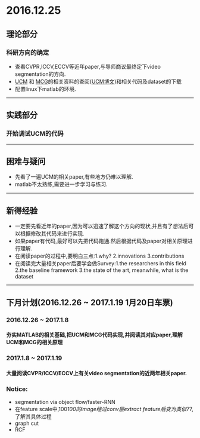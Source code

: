 # 2016.12.25

## 理论部分

###  科研方向的确定

- 查看CVPR,ICCV,ECCV等近年paper,与导师商议最终定下video segmentation的方向.
- [UCM](https://www2.eecs.berkeley.edu/Research/Projects/CS/vision/grouping/resources.html) 和 [MCG](https://www2.eecs.berkeley.edu/Research/Projects/CS/vision/grouping/mcg/)的相关资料的查阅([UCM博文](http://blog.csdn.net/alex_luodazhi/article/details/47337327))和相关代码及dataset的下载
- 配置linux下matlab的环境.

___
## 实践部分

### 开始调试UCM的代码
___
## 困难与疑问

- 先看了一遍UCM的相关paper,有些地方仍难以理解.
- matlab不太熟练,需要进一步学习与练习.

___
## 新得经验
- 一定要先看近年的paper,因为可以迅速了解这个方向的现状,并且有了想法后可以根据修改其代码来进行实现.
- 如果paper有代码,最好可以先把代码跑通.然后根据代码及paper对相关原理进行理解.
- 在阅读paper的过程中,要明白三点:1.why? 2.innovations 3.contributions
- 在阅读完大量相关paper后要学会做Survey:1.the researchers in this field 2.the baseline framework 3.the state of the art, meanwhile, what is the dataset

___
## 下月计划(2016.12.26 ~ 2017.1.19 1月20日车票)

### 2016.12.26 ~ 2017.1.8

#### 夯实MATLAB的相关基础,把UCM和MCG代码实现,并阅读其对应paper,理解UCM和MCG的相关原理

### 2017.1.8 ~ 2017.1.19
 
#### 大量阅读CVPR/ICCV/ECCV上有关video segmentation的近两年相关paper.
### Notice:

- segmentation via object flow/faster-RNN
- 在feature scale中,100*100的image经过conv层extract feature后变为类似7*7,了解其具体过程
- graph cut
- RCF
